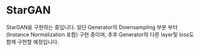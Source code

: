 # StarGAN
StarGAN을 구현하는 중입니다. 일단 Generator의 Downsampling 부분 부터 (Instance Normalization 포함) 구현 중이며, 추후 Generator의 다른 layer및 loss도 함께 구현할 예정입니다.

